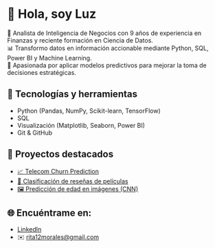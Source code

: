 # 👋 Hola, soy Luz

🎯 Analista de Inteligencia de Negocios con 9 años de experiencia en Finanzas y reciente formación en Ciencia de Datos.  
📊 Transformo datos en información accionable mediante Python, SQL, Power BI y Machine Learning.  
🚀 Apasionada por aplicar modelos predictivos para mejorar la toma de decisiones estratégicas.  

## 🔧 Tecnologías y herramientas
- Python (Pandas, NumPy, Scikit-learn, TensorFlow)
- SQL
- Visualización (Matplotlib, Seaborn, Power BI)
- Git & GitHub

## 🚀 Proyectos destacados
- [📈 Telecom Churn Prediction](https://github.com/tuusuario/churn-prediction)  
- [🤖 Clasificación de reseñas de películas](https://github.com/tuusuario/movie-reviews-nlp)  
- [🖼️ Predicción de edad en imágenes (CNN)](https://github.com/tuusuario/age-prediction-cnn)  

## 🌐 Encuéntrame en:
- [LinkedIn](https://linkedin.com/in/rita-morales-datascience)  
- ✉️ rita12morales@gmail.com
